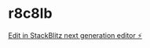 # r8c8lb

[Edit in StackBlitz next generation editor ⚡️](https://stackblitz.com/~/github.com/erber014/r8c8lb)